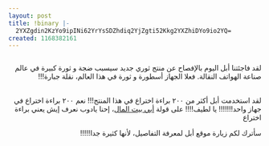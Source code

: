 ```yaml
---
layout: post
title: !binary |-
  2YXZgdin2KzYo9ipINi62YrYsSDZhdiq2YjZgti52Kkg2YXZhiDYo9io2YQ=
created: 1168382161
---
```

<div align="center"><a href="http://www.apple.com/iphone"><img src="http://www.blogsmithmedia.com/www.engadget.com/media/2007/01/dsc_0168.jpg" alt="" /></a></div>
<p dir="rtl"> لقد فاجئتنا أبل اليوم بالإفصاح عن منتج ثوري جديد سيسبب ضجة و ثورة كبيرة في عالم صناعة الهواتف النقالة. فعلا الجهاز أسطورة و ثورة في هذا العالم، نقلة جبارة!!!<br />
<br />
</p>
<p dir="rtl"> لقد استخدمت أبل أكثر من ٢٠٠ براءة اختراع في هذا المنتج!!! نعم ٢٠٠ براءة اختراع في جهاز واحد!!!!!!! يا لطيف!!!! على قولة <a href="http://obey.baitalmal.com">أبي بيت المال</a>، إحنا يادوب نعرف إيش يعني براءة اختراع</p>
<p dir="rtl">سأترك لكم زيارة موقع أبل لمعرفة التفاصيل، لأنها كثيرة جدا!!!!!<br />
</p>
